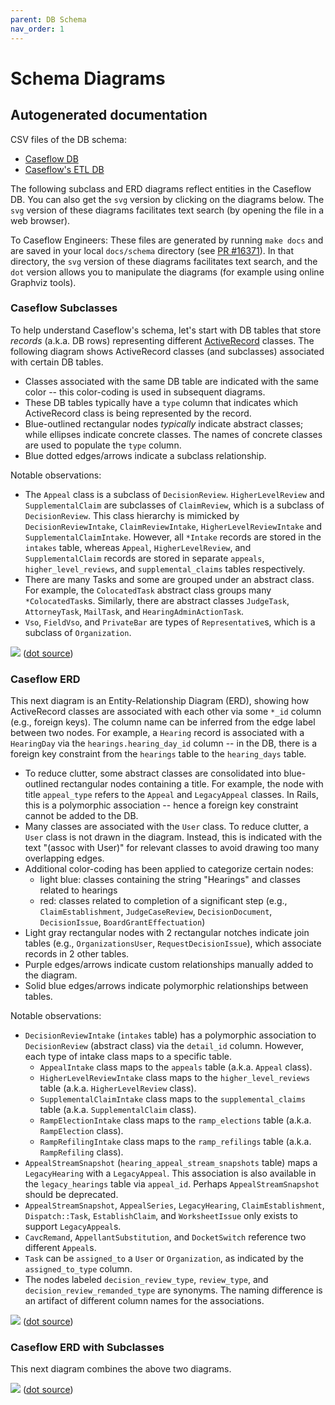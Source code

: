 ```yaml
---
parent: DB Schema
nav_order: 1
---
```


# Schema Diagrams

## Autogenerated documentation

CSV files of the DB schema:
* [Caseflow DB](make_docs/caseflow.csv)
* [Caseflow's ETL DB](make_docs/etl.csv)


The following subclass and ERD diagrams reflect entities in the Caseflow DB. You can also get the `svg` version by clicking on the diagrams below. The `svg` version of these diagrams facilitates text search (by opening the file in a web browser).

To Caseflow Engineers: These files are generated by running `make docs` and are saved in your local `docs/schema` directory (see [PR #16371](https://github.com/department-of-veterans-affairs/caseflow/pull/16371)). In that directory, the `svg` version of these diagrams facilitates text search, and the `dot` version allows you to manipulate the diagrams (for example using online Graphviz tools).

### Caseflow Subclasses
To help understand Caseflow's schema, let's start with DB tables that store _records_ (a.k.a. DB rows) representing different [ActiveRecord](https://guides.rubyonrails.org/active_record_basics.html) classes.
The following diagram shows ActiveRecord classes (and subclasses) associated with certain DB tables.
- Classes associated with the same DB table are indicated with the same color -- this color-coding is used in subsequent diagrams.
- These DB tables typically have a `type` column that indicates which ActiveRecord class is being represented by the record.
- Blue-outlined rectangular nodes _typically_ indicate abstract classes; while ellipses indicate concrete classes. The names of concrete classes are used to populate the `type` column.
- Blue dotted edges/arrows indicate a subclass relationship.

Notable observations:
- The `Appeal` class is a subclass of `DecisionReview`. `HigherLevelReview` and `SupplementalClaim` are subclasses of `ClaimReview`, which is a subclass of `DecisionReview`. This class hierarchy is mimicked by `DecisionReviewIntake`, `ClaimReviewIntake`, `HigherLevelReviewIntake` and `SupplementalClaimIntake`. However, all `*Intake` records are stored in the `intakes` table, whereas `Appeal`, `HigherLevelReview`, and `SupplementalClaim` records are stored in separate `appeals`, `higher_level_reviews`, and `supplemental_claims` tables respectively.
- There are many Tasks and some are grouped under an abstract class. For example, the `ColocatedTask` abstract class groups many `*ColocatedTask`s. Similarly, there are abstract classes `JudgeTask`, `AttorneyTask`, `MailTask`, and `HearingAdminActionTask`.
- `Vso`, `FieldVso`, and `PrivateBar` are types of `Representative`s, which is a subclass of `Organization`.

<a href="make_docs/caseflow-subclasses.svg"> <img src="make_docs/caseflow-subclasses.png"/></a>
([dot source](make_docs/caseflow-subclasses.dot))

### Caseflow ERD
This next diagram is an Entity-Relationship Diagram (ERD), showing how ActiveRecord classes are associated with each other via some `*_id` column (e.g., foreign keys). The column name can be inferred from the edge label between two nodes. For example, a `Hearing` record is associated with a `HearingDay` via the `hearings.hearing_day_id` column -- in the DB, there is a foreign key constraint from the `hearings` table to the `hearing_days` table. 
- To reduce clutter, some abstract classes are consolidated into blue-outlined rectangular nodes containing a title. For example, the node with title `appeal_type` refers to the `Appeal` and `LegacyAppeal` classes. In Rails, this is a polymorphic association -- hence a foreign key constraint cannot be added to the DB.
- Many classes are associated with the `User` class. To reduce clutter, a `User` class is not drawn in the diagram. Instead, this is indicated with the text "(assoc with User)" for relevant classes to avoid drawing too many overlapping edges.
- Additional color-coding has been applied to categorize certain nodes:
   - light blue: classes containing the string "Hearings" and classes related to hearings
   - red: classes related to completion of a significant step (e.g., `ClaimEstablishment`, `JudgeCaseReview`, `DecisionDocument`, `DecisionIssue`, `BoardGrantEffectuation`)
- Light gray rectangular nodes with 2 rectangular notches indicate join tables (e.g., `OrganizationsUser`, `RequestDecisionIssue`), which associate records in 2 other tables.
- Purple edges/arrows indicate custom relationships manually added to the diagram.
- Solid blue edges/arrows indicate polymorphic relationships between tables.

Notable observations:
- `DecisionReviewIntake` (`intakes` table) has a polymorphic association to `DecisionReview` (abstract class) via the `detail_id` column. However, each type of intake class maps to a specific table.
   - `AppealIntake` class maps to the `appeals` table (a.k.a. `Appeal` class).
   - `HigherLevelReviewIntake` class maps to the `higher_level_reviews` table (a.k.a. `HigherLevelReview` class).
   - `SupplementalClaimIntake` class maps to the `supplemental_claims` table (a.k.a. `SupplementalClaim` class).
   - `RampElectionIntake` class maps to the `ramp_elections` table (a.k.a. `RampElection` class).
   - `RampRefilingIntake` class maps to the `ramp_refilings` table (a.k.a. `RampRefiling` class).
- `AppealStreamSnapshot` (`hearing_appeal_stream_snapshots` table) maps a `LegacyHearing` with a `LegacyAppeal`. This association is also available in the `legacy_hearings` table via `appeal_id`. Perhaps `AppealStreamSnapshot` should be deprecated.
- `AppealStreamSnapshot`, `AppealSeries`, `LegacyHearing`, `ClaimEstablishment`, `Dispatch::Task`, `EstablishClaim`, and `WorksheetIssue` only exists to support `LegacyAppeal`s.
- `CavcRemand`, `AppellantSubstitution`, and `DocketSwitch` reference two different `Appeal`s.
- `Task` can be `assigned_to` a `User` or `Organization`, as indicated by the `assigned_to_type` column.
- The nodes labeled `decision_review_type`, `review_type`, and `decision_review_remanded_type` are synonyms. The naming difference is an artifact of different column names for the associations.


<a href="make_docs/caseflow-belongs_to_erd.svg"> <img src="make_docs/caseflow-belongs_to_erd.png"/></a>
([dot source](make_docs/caseflow-belongs_to_erd.dot))

### Caseflow ERD with Subclasses
This next diagram combines the above two diagrams.

<a href="make_docs/caseflow-belongs_to_erd-subclasses.svg"> <img src="make_docs/caseflow-belongs_to_erd-subclasses.png"/></a>
([dot source](make_docs/caseflow-belongs_to_erd-subclasses.dot))
